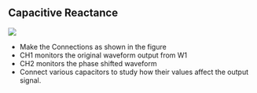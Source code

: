 Capacitive Reactance
---

![](file:///android_asset/DOC_HTML/apps/images/schematics/CR.svg@100%|auto)	

* Make the Connections as shown in the figure
* CH1 monitors the original waveform output from W1
* CH2 monitors the phase shifted waveform
* Connect various capacitors to study how their values affect the output signal.
	
